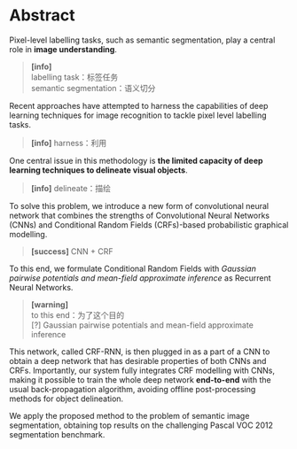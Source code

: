 # Abstract

Pixel-level labelling tasks, such as semantic segmentation, play a central role in **image understanding**.  

> **[info]**  
labelling task：标签任务  
semantic segmentation：语义切分  

Recent approaches have attempted to harness the capabilities of deep learning techniques for image recognition to tackle pixel level labelling tasks.   

> **[info]** harness：利用  

One central issue in this methodology is **the limited capacity of deep learning techniques to delineate visual objects**.   

> **[info]** delineate：描绘  

To solve this problem, we introduce a new form of convolutional neural network that combines the strengths of Convolutional Neural Networks (CNNs)
and Conditional Random Fields (CRFs)-based probabilistic graphical modelling.   

> **[success]** CNN + CRF  

To this end, we formulate Conditional Random Fields with *Gaussian pairwise potentials and mean-field approximate inference* as Recurrent Neural
Networks.   

> **[warning]**  
to this end：为了这个目的  
[?] Gaussian pairwise potentials and mean-field approximate inference  

This network, called CRF-RNN, is then plugged in as a part of a CNN to obtain a deep network that has desirable properties of both CNNs and CRFs. Importantly, our system fully integrates CRF modelling with CNNs, making it possible to train the whole deep network **end-to-end** with the usual back-propagation algorithm, avoiding offline post-processing methods for object delineation.

We apply the proposed method to the problem of semantic image segmentation, obtaining top results on the challenging Pascal VOC 2012 segmentation benchmark.

